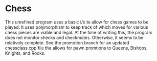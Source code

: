 # Chess

This unrefined program uses a basic i/o to allow for chess games to be played. It uses polymorphism to keep track of which moves for various chess pieces are
viable and legal. At the time of writing this, the program does not monitor checks and checkmates. Otherwise, it seems to be relatively complete. See the promotion branch for an updated chessclass.cpp file the allows for pawn promtions to Queens, Bishops, Knights, and Rooks. 
